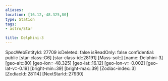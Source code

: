 ```yaml
---
aliases: 
location: [16.12,-48.325,80]
type: Station
tags:
- astro/Star

title: Delphini-3
---
```

SpocWebEntityId: 27709
isDeleted: false
isReadOnly: false
confidential: public
[star-class::G6]
[star-class-id::28191]
[Mass-sol::]
[name::Delphini-3]
[geo-alt::80]
[geo-lon::-48.325]
[geo-lat::16.12]
[geo-lon-v::-0.002]
[geo-lat-v::-0.19]
[bright-min::39]
[bright-max::39]
[Zodiac-index::3]
[ZodiacId::28114]
[NextStarId::27930]



